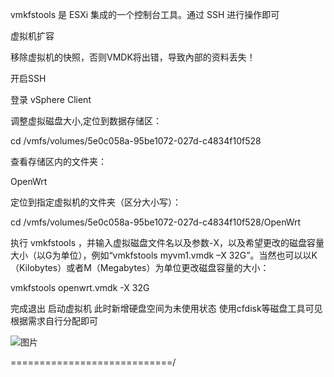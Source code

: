 vmkfstools 是 ESXi 集成的一个控制台工具。通过 SSH 进行操作即可

虚拟机扩容

移除虚拟机的快照，否则VMDK将出错，导致內部的资料丢失！

开启SSH

登录 vSphere Client

调整虚拟磁盘大小,定位到数据存储区：

cd /vmfs/volumes/5e0c058a-95be1072-027d-c4834f10f528


查看存储区内的文件夹：

OpenWrt


定位到指定虚拟机的文件夹（区分大小写）：

cd /vmfs/volumes/5e0c058a-95be1072-027d-c4834f10f528/OpenWrt

执行 vmkfstools ，并输入虚拟磁盘文件名以及参数-X，以及希望更改的磁盘容量大小（以G为单位），例如“vmkfstools myvm1.vmdk –X 32G”。当然也可以以K（Kilobytes）或者M（Megabytes）为单位更改磁盘容量的大小：

vmkfstools openwrt.vmdk -X 32G

完成退出 启动虚拟机 此时新增硬盘空间为未使用状态 使用cfdisk等磁盘工具可见 根据需求自行分配即可

![图片](https://user-images.githubusercontent.com/75330257/111591502-7fc71e00-8802-11eb-9ab6-bbe162153c60.png)


============================/

